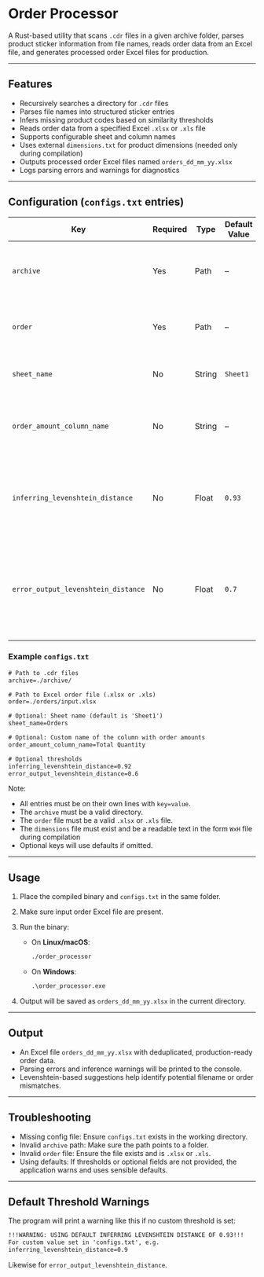 # Order Processor

A Rust-based utility that scans `.cdr` files in a given archive folder, parses product sticker information from file names, reads order data from an Excel file, and generates processed order Excel files for production.

---

## Features

- Recursively searches a directory for `.cdr` files  
- Parses file names into structured sticker entries  
- Infers missing product codes based on similarity thresholds  
- Reads order data from a specified Excel `.xlsx` or `.xls` file  
- Supports configurable sheet and column names  
- Uses external `dimensions.txt` for product dimensions (needed only during compilation)
- Outputs processed order Excel files named `orders_dd_mm_yy.xlsx`  
- Logs parsing errors and warnings for diagnostics  

---

## Configuration (`configs.txt` entries)

| Key                              | Required | Type   | Default Value | Description                                                                 |
|----------------------------------|----------|--------|----------------|-----------------------------------------------------------------------------|
| `archive`                        | Yes      | Path   | –              | Path to the directory containing `.cdr` (CorelDRAW) files.                 |
| `order`                          | Yes      | Path   | –              | Path to the `.xlsx` or `.xls` Excel file with order information.           |
| `sheet_name`                     | No       | String | `Sheet1`       | Name of the sheet in the Excel file to read from.                         |
| `order_amount_column_name`       | No       | String | –              | Optional custom column name for the order amount.                         |
| `inferring_levenshtein_distance` | No       | Float  | `0.93`         | Threshold for inferring missing sticker codes based on description match. |
| `error_output_levenshtein_distance` | No    | Float  | `0.7`          | Threshold for showing similar orders during error reporting. Must be lower than the inferring threshold. |

### Example `configs.txt`

```txt
# Path to .cdr files
archive=./archive/

# Path to Excel order file (.xlsx or .xls)
order=./orders/input.xlsx

# Optional: Sheet name (default is 'Sheet1')
sheet_name=Orders

# Optional: Custom name of the column with order amounts
order_amount_column_name=Total Quantity

# Optional thresholds
inferring_levenshtein_distance=0.92
error_output_levenshtein_distance=0.6
```

Note:
- All entries must be on their own lines with `key=value`.  
- The `archive` must be a valid directory.  
- The `order` file must be a valid `.xlsx` or `.xls` file.  
- The `dimensions` file must exist and be a readable text in the form `WxH` file during compilation
- Optional keys will use defaults if omitted.

---

## Usage

1. Place the compiled binary and `configs.txt` in the same folder.  
2. Make sure input order Excel file are present.  
3. Run the binary:

   - On **Linux/macOS**:

     ```bash
     ./order_processor
     ```

   - On **Windows**:

     ```cmd
     .\order_processor.exe
     ```

4. Output will be saved as `orders_dd_mm_yy.xlsx` in the current directory.

---

## Output

- An Excel file `orders_dd_mm_yy.xlsx` with deduplicated, production-ready order data.
- Parsing errors and inference warnings will be printed to the console.
- Levenshtein-based suggestions help identify potential filename or order mismatches.

---

## Troubleshooting

- Missing config file: Ensure `configs.txt` exists in the working directory.  
- Invalid `archive` path: Make sure the path points to a folder.  
- Invalid `order` file: Ensure the file exists and is `.xlsx` or `.xls`.  
- Using defaults: If thresholds or optional fields are not provided, the application warns and uses sensible defaults.

---

## Default Threshold Warnings

The program will print a warning like this if no custom threshold is set:

```txt
!!!WARNING: USING DEFAULT INFERRING LEVENSHTEIN DISTANCE OF 0.93!!!
For custom value set in 'configs.txt', e.g.
inferring_levenshtein_distance=0.9
```

Likewise for `error_output_levenshtein_distance`.
